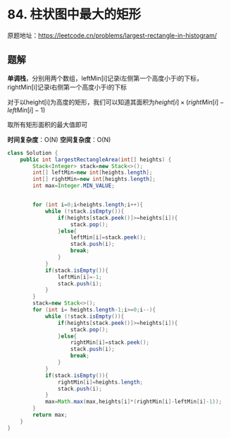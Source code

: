 # 84. 柱状图中最大的矩形
原题地址：https://leetcode.cn/problems/largest-rectangle-in-histogram/

## 题解
**单调栈**，分别用两个数组，leftMin[i]记录i左侧第一个高度小于i的下标，rightMin[i]记录i右侧第一个高度小于i的下标

对于以height[i]为高度的矩形，我们可以知道其面积为$height[i]\times(rightMin[i]-leftMin[i]-1)$

取所有矩形面积的最大值即可

**时间复杂度**：O(N)
**空间复杂度**：O(N)

```java
class Solution {
    public int largestRectangleArea(int[] heights) {
        Stack<Integer> stack=new Stack<>();
        int[] leftMin=new int[heights.length];
        int[] rightMin=new int[heights.length];
        int max=Integer.MIN_VALUE;


        for (int i=0;i<heights.length;i++){
            while (!stack.isEmpty()){
                if(heights[stack.peek()]>=heights[i]){
                    stack.pop();
                }else{
                    leftMin[i]=stack.peek();
                    stack.push(i);
                    break;
                }
            }
            if(stack.isEmpty()){
                leftMin[i]=-1;
                stack.push(i);
            }
        }
        stack=new Stack<>();
        for (int i= heights.length-1;i>=0;i--){
            while (!stack.isEmpty()){
                if(heights[stack.peek()]>=heights[i]){
                    stack.pop();
                }else{
                    rightMin[i]=stack.peek();
                    stack.push(i);
                    break;
                }
            }
            if(stack.isEmpty()){
                rightMin[i]=heights.length;
                stack.push(i);
            }
            max=Math.max(max,heights[i]*(rightMin[i]-leftMin[i]-1));
        }
        return max;
    }
}
```
